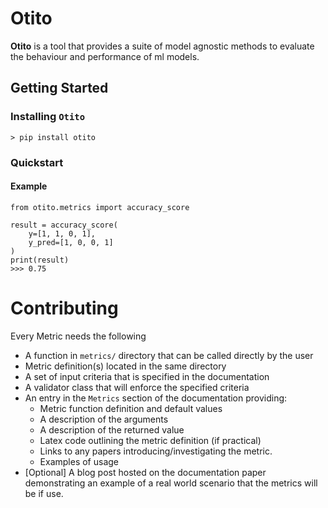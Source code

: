 # Otito

**Otito** is a tool that provides a suite of model agnostic methods to evaluate the behaviour and performance of ml models.


## Getting Started

### Installing `Otito`

```
> pip install otito
```

### Quickstart

#### Example

```
from otito.metrics import accuracy_score

result = accuracy_score(
    y=[1, 1, 0, 1],
    y_pred=[1, 0, 0, 1]
)
print(result)
>>> 0.75
```

# Contributing

Every Metric needs the following
- A function in `metrics/` directory that can be called directly by the user
- Metric definition(s) located in the same directory
- A set of input criteria that is specified in the documentation
- A validator class that will enforce the specified criteria
- An entry in the `Metrics` section of the documentation providing:
    - Metric function definition and default values
    - A description of the arguments
    - A description of the returned value
    - Latex code outlining the metric definition (if practical)
    - Links to any papers introducing/investigating the metric.
    - Examples of usage
- [Optional] A blog post hosted on the documentation paper demonstrating an example of a real world scenario that the metrics will be if use.
